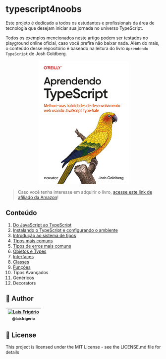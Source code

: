 # typescript4noobs

Este projeto é dedicado a todos os estudantes e profissionais da área de tecnologia que desejam iniciar sua jornada no universo TypeScript.

Todos os exemplos mencionados neste artigo podem ser testados no playground online oficial, caso você prefira não baixar nada. Além do mais, o conteúdo desse repositório é baseado na leitura do livro `Aprendendo TypeScript` de Josh Goldberg.

<p align="center">
  <a><img src="./assets/livro-capa-aprendendo-typescript.jpg" alt="Agregador de links" title="Agregador de links"></a>
</p>

> Caso você tenha interesse em adquirir o livro, [acesse este link de afiliado da Amazon](https://amzn.to/3Sp3Kfk)!

## Conteúdo

1. [Do JavaScript ao TypeScript](./conteudo/001-o-que-e-typescript.md)
2. [Instalando o TypeScript e configurando o ambiente](./conteudo/002-instalacao.md)
3. [Introdução ao sistema de tipos](./conteudo/003-sistema-de-tipos.md)
4. [Tipos mais comuns](./conteudo/004-tipos-comuns.md)
5. [Tipos de erros mais comuns](./conteudo/005-tipos-de-erros.md)
6. [Objetos e Types](./conteudo/006-objetos-e-types.md)
7. [Interfaces](./conteudo/007-interfaces.md)
8. [Classes](./conteudo/008-classes.md)
9. [Funções](./conteudo/009-funcoes.md)
10. Tipos Avançados
11. Genéricos
12. Decorators

## 👩 Author

| [<img src="https://avatars.githubusercontent.com/u/20709086?v=4" width="100px;" alt="Lais Frigério"/><br /><sub><b>@laisfrigerio</b></sub>](https://instagram.com/laisfrigerio)<br /> |
| :-----------------------------------------------------------------------------------------------------------------------------------------------------------------------------------: |

## 📄 License

This project is licensed under the MIT License - see the LICENSE.md file for details
